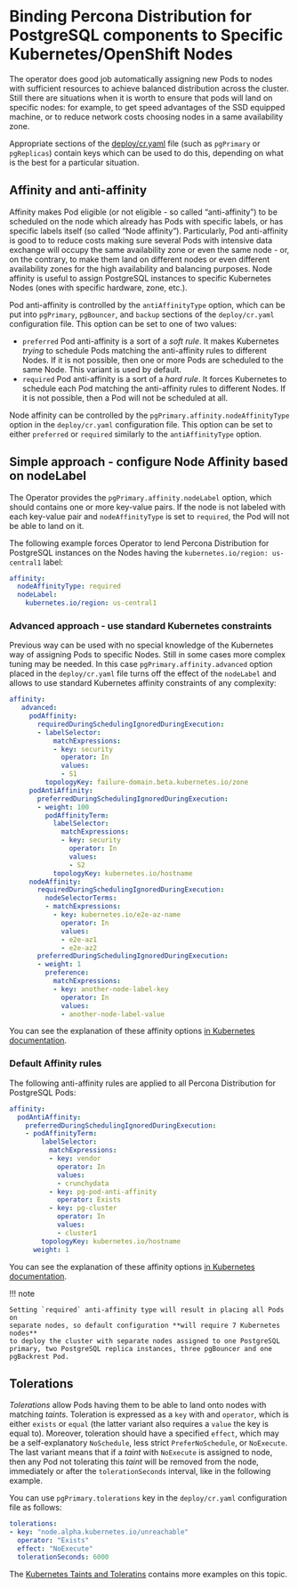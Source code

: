 # Binding Percona Distribution for PostgreSQL components to Specific Kubernetes/OpenShift Nodes

The operator does good job automatically assigning new Pods to nodes
with sufficient resources to achieve balanced distribution across the cluster.
Still there are situations when it is worth to ensure that pods will land
on specific nodes: for example, to get speed advantages of the SSD
equipped machine, or to reduce network costs choosing nodes in a same
availability zone.

Appropriate sections of the
[deploy/cr.yaml](https://github.com/percona/percona-postgresql-operator/blob/main/deploy/cr.yaml)
file (such as `pgPrimary` or `pgReplicas`) contain keys which can be used to do this, depending on what is the
best for a particular situation.

## Affinity and anti-affinity

Affinity makes Pod eligible (or not eligible - so called “anti-affinity”) to
be scheduled on the node which already has Pods with specific labels, or has
specific labels itself (so called “Node affinity”).
Particularly, Pod anti-affinity is good to to reduce costs making sure several Pods
with intensive data exchange will occupy the same availability zone or even the
same node - or, on the contrary, to make them land on different nodes or even
different availability zones for the high availability and balancing purposes.
Node affinity is useful to assign PostgreSQL instances to specific Kubernetes
Nodes (ones with specific hardware, zone, etc.).

Pod anti-affinity is controlled by the `antiAffinityType` option, which can
be put into `pgPrimary`, `pgBouncer`, and `backup` sections of the
`deploy/cr.yaml` configuration file. This option can be set to one of two
values:

* `preferred` Pod anti-affinity is a sort of a *soft rule*. It makes
  Kubernetes *trying* to schedule Pods matching the anti-affinity rules to
  different Nodes. If it is not possible, then one or more Pods are scheduled
  to the same Node. This variant is used by default.
* `required` Pod anti-affinity is a sort of a *hard rule*. It forces
  Kubernetes to schedule each Pod matching the anti-affinity rules to different
  Nodes. If it is not possible, then a Pod will not be scheduled at all.

Node affinity can be controlled by the `pgPrimary.affinity.nodeAffinityType`
option in the `deploy/cr.yaml` configuration file. This option can be set to
either `preferred` or `required` similarly to the `antiAffinityType` option.

## Simple approach - configure Node Affinity based on nodeLabel

The Operator provides the `pgPrimary.affinity.nodeLabel` option, which should
contains one or more key-value pairs. If the node is not labeled with each
key-value pair and `nodeAffinityType` is set to `required`, the Pod will not be
able to land on it.

The following example forces Operator to lend Percona Distribution for
PostgreSQL instances on the Nodes having the `kubernetes.io/region: us-central1`
label:

```yaml
affinity:
  nodeAffinityType: required
  nodeLabel:
    kubernetes.io/region: us-central1
```

### Advanced approach - use standard Kubernetes constraints

Previous way can be used with no special knowledge of the Kubernetes way of
assigning Pods to specific Nodes. Still in some cases more complex tuning may be
needed. In this case `pgPrimary.affinity.advanced` option placed in the
`deploy/cr.yaml` file turns off the effect of the `nodeLabel` and allows to use
standard Kubernetes affinity constraints of any complexity:

```yaml
affinity:
   advanced:
     podAffinity:
       requiredDuringSchedulingIgnoredDuringExecution:
       - labelSelector:
           matchExpressions:
           - key: security
             operator: In
             values:
             - S1
         topologyKey: failure-domain.beta.kubernetes.io/zone
     podAntiAffinity:
       preferredDuringSchedulingIgnoredDuringExecution:
       - weight: 100
         podAffinityTerm:
           labelSelector:
             matchExpressions:
             - key: security
               operator: In
               values:
               - S2
           topologyKey: kubernetes.io/hostname
     nodeAffinity:
       requiredDuringSchedulingIgnoredDuringExecution:
         nodeSelectorTerms:
         - matchExpressions:
           - key: kubernetes.io/e2e-az-name
             operator: In
             values:
             - e2e-az1
             - e2e-az2
       preferredDuringSchedulingIgnoredDuringExecution:
       - weight: 1
         preference:
           matchExpressions:
           - key: another-node-label-key
             operator: In
             values:
             - another-node-label-value
```

You can see the explanation of these affinity options [in Kubernetes
documentation](https://kubernetes.io/docs/concepts/scheduling-eviction/assign-pod-node/#inter-pod-affinity-and-anti-affinity).

### Default Affinity rules

The following anti-affinity rules are applied to all Percona Distribution for
PostgreSQL Pods:

```yaml
affinity:
  podAntiAffinity:
    preferredDuringSchedulingIgnoredDuringExecution:
    - podAffinityTerm:
        labelSelector:
          matchExpressions:
          - key: vendor
            operator: In
            values:
            - crunchydata
          - key: pg-pod-anti-affinity
            operator: Exists
          - key: pg-cluster
            operator: In
            values:
            - cluster1
        topologyKey: kubernetes.io/hostname
      weight: 1
```

You can see the explanation of these affinity options [in Kubernetes
documentation](https://kubernetes.io/docs/concepts/scheduling-eviction/assign-pod-node/#inter-pod-affinity-and-anti-affinity).

!!! note

    Setting `required` anti-affinity type will result in placing all Pods on
    separate nodes, so default configuration **will require 7 Kubernetes nodes**
    to deploy the cluster with separate nodes assigned to one PostgreSQL
    primary, two PostgreSQL replica instances, three pgBouncer and one
    pgBackrest Pod.

## Tolerations

*Tolerations* allow Pods having them to be able to land onto nodes with matching
*taints*. Toleration is expressed as a `key` with and `operator`, which is
either `exists` or `equal` (the latter variant also requires a `value` the key
is equal to). Moreover, toleration should have a specified `effect`, which may
be a self-explanatory `NoSchedule`, less strict `PreferNoSchedule`, or
`NoExecute`. The last variant means that if a *taint* with `NoExecute` is
assigned to node, then any Pod not tolerating this *taint* will be removed from
the node, immediately or after the `tolerationSeconds` interval, like in the
following example.

You can use `pgPrimary.tolerations` key in the `deploy/cr.yaml`
configuration file as follows:

```yaml
tolerations:
- key: "node.alpha.kubernetes.io/unreachable"
  operator: "Exists"
  effect: "NoExecute"
  tolerationSeconds: 6000
```

The [Kubernetes Taints and
Toleratins](https://kubernetes.io/docs/concepts/configuration/taint-and-toleration/)
contains more examples on this topic.

